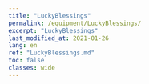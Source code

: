 ```yaml
---
title: "LuckyBlessings"
permalink: /equipment/LuckyBlessings/
excerpt: "LuckyBlessings"
last_modified_at: 2021-01-26
lang: en
ref: "LuckyBlessings.md"
toc: false
classes: wide
---
```


